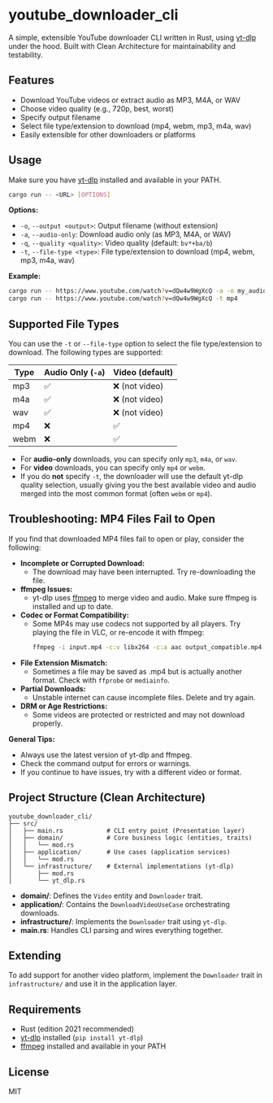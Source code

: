 # youtube_downloader_cli

A simple, extensible YouTube downloader CLI written in Rust, using [yt-dlp](https://github.com/yt-dlp/yt-dlp) under the hood. Built with Clean Architecture for maintainability and testability.

## Features
- Download YouTube videos or extract audio as MP3, M4A, or WAV
- Choose video quality (e.g., 720p, best, worst)
- Specify output filename
- Select file type/extension to download (mp4, webm, mp3, m4a, wav)
- Easily extensible for other downloaders or platforms

## Usage
Make sure you have [yt-dlp](https://github.com/yt-dlp/yt-dlp) installed and available in your PATH.

```sh
cargo run -- <URL> [OPTIONS]
```

**Options:**
- `-o`, `--output <output>`: Output filename (without extension)
- `-a`, `--audio-only`: Download audio only (as MP3, M4A, or WAV)
- `-q`, `--quality <quality>`: Video quality (default: `bv*+ba/b`)
- `-t`, `--file-type <type>`: File type/extension to download (mp4, webm, mp3, m4a, wav)

**Example:**
```sh
cargo run -- https://www.youtube.com/watch?v=dQw4w9WgXcQ -a -o my_audio -t mp3
cargo run -- https://www.youtube.com/watch?v=dQw4w9WgXcQ -t mp4
```

## Supported File Types

You can use the `-t` or `--file-type` option to select the file type/extension to download. The following types are supported:

| Type   | Audio Only (`-a`) | Video (default)      |
|--------|-------------------|----------------------|
| mp3    | ✅                | ❌ (not video)       |
| m4a    | ✅                | ❌ (not video)       |
| wav    | ✅                | ❌ (not video)       |
| mp4    | ❌                | ✅                   |
| webm   | ❌                | ✅                   |

- For **audio-only** downloads, you can specify only `mp3`, `m4a`, or `wav`.
- For **video** downloads, you can specify only `mp4` or `webm`.
- If you do **not** specify `-t`, the downloader will use the default yt-dlp quality selection, usually giving you the best available video and audio merged into the most common format (often `webm` or `mp4`).

## Troubleshooting: MP4 Files Fail to Open

If you find that downloaded MP4 files fail to open or play, consider the following:

- **Incomplete or Corrupted Download:**
  - The download may have been interrupted. Try re-downloading the file.
- **ffmpeg Issues:**
  - yt-dlp uses [ffmpeg](https://ffmpeg.org/) to merge video and audio. Make sure ffmpeg is installed and up to date.
- **Codec or Format Compatibility:**
  - Some MP4s may use codecs not supported by all players. Try playing the file in VLC, or re-encode it with ffmpeg:
    ```sh
    ffmpeg -i input.mp4 -c:v libx264 -c:a aac output_compatible.mp4
    ```
- **File Extension Mismatch:**
  - Sometimes a file may be saved as .mp4 but is actually another format. Check with `ffprobe` or `mediainfo`.
- **Partial Downloads:**
  - Unstable internet can cause incomplete files. Delete and try again.
- **DRM or Age Restrictions:**
  - Some videos are protected or restricted and may not download properly.

**General Tips:**
- Always use the latest version of yt-dlp and ffmpeg.
- Check the command output for errors or warnings.
- If you continue to have issues, try with a different video or format.

## Project Structure (Clean Architecture)

```
youtube_downloader_cli/
├── src/
│   ├── main.rs            # CLI entry point (Presentation layer)
│   ├── domain/            # Core business logic (entities, traits)
│   │   └── mod.rs
│   ├── application/       # Use cases (application services)
│   │   └── mod.rs
│   └── infrastructure/    # External implementations (yt-dlp)
│       ├── mod.rs
│       └── yt_dlp.rs
```

- **domain/**: Defines the `Video` entity and `Downloader` trait.
- **application/**: Contains the `DownloadVideoUseCase` orchestrating downloads.
- **infrastructure/**: Implements the `Downloader` trait using `yt-dlp`.
- **main.rs**: Handles CLI parsing and wires everything together.

## Extending
To add support for another video platform, implement the `Downloader` trait in `infrastructure/` and use it in the application layer.

## Requirements
- Rust (edition 2021 recommended)
- [yt-dlp](https://github.com/yt-dlp/yt-dlp) installed (`pip install yt-dlp`)
- [ffmpeg](https://ffmpeg.org/) installed and available in your PATH

## License
MIT
